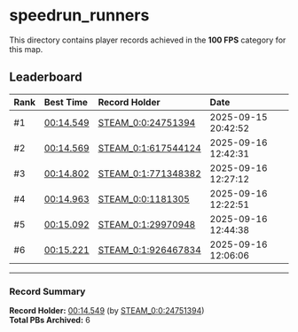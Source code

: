 # speedrun_runners

This directory contains player records achieved in the **100 FPS** category for this map.

## Leaderboard

| Rank | Best Time | Record Holder | Date                |
| :--- | :-------- | :------------ | :------------------ |
| #1   | [00:14.549](./00014549_STEAM_0_0_24751394_20250915-204252.zip) | [STEAM_0:0:24751394](https://speedrun16.com/profile/STEAM_0:0:24751394)   | 2025-09-15 20:42:52 |
| #2   | [00:14.569](./00014569_STEAM_0_1_617544124_20250916-124231.zip) | [STEAM_0:1:617544124](https://speedrun16.com/profile/STEAM_0:1:617544124)   | 2025-09-16 12:42:31 |
| #3   | [00:14.802](./00014802_STEAM_0_1_771348382_20250916-122712.zip) | [STEAM_0:1:771348382](https://speedrun16.com/profile/STEAM_0:1:771348382)   | 2025-09-16 12:27:12 |
| #4   | [00:14.963](./00014963_STEAM_0_0_1181305_20250916-122251.zip) | [STEAM_0:0:1181305](https://speedrun16.com/profile/STEAM_0:0:1181305)   | 2025-09-16 12:22:51 |
| #5   | [00:15.092](./00015092_STEAM_0_1_29970948_20250916-124438.zip) | [STEAM_0:1:29970948](https://speedrun16.com/profile/STEAM_0:1:29970948)   | 2025-09-16 12:44:38 |
| #6   | [00:15.221](./00015221_STEAM_0_1_926467834_20250916-120606.zip) | [STEAM_0:1:926467834](https://speedrun16.com/profile/STEAM_0:1:926467834)   | 2025-09-16 12:06:06 |

---

### Record Summary
**Record Holder:** [00:14.549](./00014549_STEAM_0_0_24751394_20250915-204252.zip) (by [STEAM_0:0:24751394](https://speedrun16.com/profile/STEAM_0:0:24751394))  
**Total PBs Archived:** 6